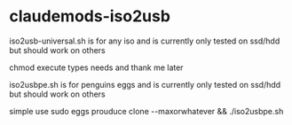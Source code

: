 # claudemods-iso2usb

iso2usb-universal.sh is for any iso and is currently only tested on ssd/hdd but should work on others

chmod execute types needs and thank me later

iso2usbpe.sh is for penguins eggs and is currently only tested on ssd/hdd but should work on others

simple use sudo eggs prouduce clone --maxorwhatever && ./iso2usbpe.sh

